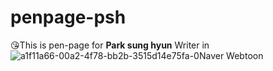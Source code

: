 # penpage-psh
😘This is pen-page 
  for **Park sung hyun** Writer 
  in ![a1f11a66-00a2-4f78-bb2b-3515d14e75fa-0](https://github.com/user-attachments/assets/7c5b46b6-99c3-4fc7-a5a3-df2770ddd887)Naver Webtoon


